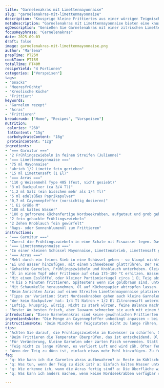 ```yaml
---
title: "Garnelenakras mit Limettenmayonnaise"
slug: "garnelenakras-mit-limettenmayonnaise"
description: "Knusprige kleine Frittiertes aus einer würzigen Teigmischung mit gehackten Nordsee-Garnelen, begleitet von einer frischen Limettenmayonnaise. Die Zubereitung erfordert etwas Fingerspitzengefühl beim Frittieren und das präzise Timing sorgt dafür, dass die Acras außen goldbraun und innen saftig bleiben. Die grüne Zwiebeljulienne sorgt für Frische und mehrdimensionalen Geschmack, während die Limettenkomponente eine säuerliche Balance herstellt. Die Paprikaschärfe gibt eine angenehme Wärme ohne zu dominieren. Ein Rezept, das sich trotz einfacher Zutaten durch sorgfältige Technik und ausgewogene Gewürze auszeichnet."
metaDescription: "Garnelenakras mit Limettenmayonnaise bieten eine knusprige Köstlichkeit und frische Aromen. Ein ausgewogenes Rezept für Geschmack und Textur."
ogDescription: "Genießen Sie Garnelenakras mit einer zitrischen Limettenmayonnaise. Diese Kombination ist erfrischend und einfach zuzubereiten."
focusKeyphrase: "Garnelenakras"
date: 2025-09-03
draft: false
image: garnelenakras-mit-limettenmayonnaise.png
author: "Marlena"
prepTime: PT25M
cookTime: PT15M
totalTime: PT40M
recipeYield: "4 Portionen"
categories: ["Vorspeisen"]
tags:
- "Snacks"
- "Meeresfrüchte"
- "Kreolische Küche"
- "Frittiert"
keywords:
- "Garnelen rezept"
- "Acras"
- "Frittieren"
breadcrumb: ["Home", "Recipes", "Vorspeisen"]
nutrition: 
 calories: "260"
 fatContent: "15g"
 carbohydrateContent: "18g"
 proteinContent: "12g"
ingredients:
- "=== Garnitur ==="
- "2 Frühlingszwiebeln in feinen Streifen (Julienne)"
- "=== Limettenmayonnaise ==="
- "75 ml Mayonnaise"
- "abrieb 1/2 Limette fein gerieben"
- "15 ml Limettensaft (1 El)"
- "=== Acras ==="
- "110 g Weizenmehl Type 405 (fest, nicht gesiebt)"
- "3 ml Backpulver (ca 3/4 Tl)"
- "1,2 ml Salz (ein bisschen mehr als 1/4 Tl)"
- "5 ml edelsüßes Paprikapulver"
- "0,7 ml Cayennepfeffer (vorsichtig dosieren)"
- "1 Ei Größe M"
- "100 ml kaltes Wasser"
- "180 g gefrorene küchenfertige Nordseekrabben, aufgetaut und grob gehackt"
- "2 fein gehackte Frühlingszwiebeln"
- "2 Zehen Knoblauch fein gewürfelt"
- "Raps- oder Sonnenblumenöl zum Frittieren"
instructions:
- "=== Garnitur ==="
- "Zuerst die Frühlingszwiebeln in eine Schale mit Eiswasser legen. Das schärft den Geschmack und macht sie richtig knackig. Mindestens 25 Minuten bleiben, dann abtropfen und mit Küchentuch trockentupfen; verhindert matschige Akzente."
- "=== Limettenmayonnaise ==="
- "In einer kleinen Schüssel Mayonnaise, Limettenabrieb, Limettensaft gut verrühren. Der Zitrusgeruch signalisiert Frische. Bis zum Servieren kalt stellen, so verbinden sich die Aromen optimal ohne zu verwässern."
- "=== Acras ==="
- "Mehl durch ein feines Sieb in eine Schüssel geben - so klumpt nichts. Backpulver, Salz, Paprika, Cayenne vermengen, danach gut durchmischen. Der Cayenne nicht überdosieren; lieber nachwürzen."
- "Ei und Wasser hinzufügen, mit einem Schneebesen glattrühren. Der Teig soll dick genug sein, um an einem Löffel zu haften, darf aber nicht zu klebrig sein. Kleiner Trick: kaltes Wasser, hilft der Konsistenz."
- "Gehackte Garnelen, Frühlingszwiebeln und Knoblauch unterheben. Gleichmäßig verteilen, nicht zu lange rühren, sonst wird der Teig zäh und die Acras zu dicht."
- "Öl in einem Topf oder Fritteuse auf etwa 175-180 °C erhitzen. Wassertropfen-Test: Ein Tropfen Wasser perlt an der Oberfläche sofort. Temperatur wichtig, sonst saugen die Acras zu viel Öl, Fettgeschmack folgt."
- "Mit einem Esslöffel oder kleiner Portionierkugel circa 1 EL Teig abstechen. Vorsichtig ins heiße Öl gleiten lassen. Maximal 4-5 Acras gleichzeitig, sonst fällt Temperatur ab - sonst werden sie fettig und matschig."
- "4 bis 5 Minuten frittieren. Spätestens wenn sie goldbraun sind, unten und oben, abheben. Die Oberfläche muss knusprig klingen, beim Drehen hört man ein leises Knistern – Zeichen für richtige Bräunung."
- "Mit Schaumkelle herausnehmen, Öl auf Küchenpapier abtropfen lassen. 5 Minuten antrocknen lassen, so bleiben sie außen knackig und innen saftig."
- "Beim Anrichten Acras auf einem Streifen Limettenmayonnaise platzieren. Frische Frühlingszwiebel-Julienne darüber. Nach Belieben mit etwas zusätzlichem Paprikapulver bestäuben. Farbe, Würze und knackige Textur im Kontrast."
- "Tipps zur Variation: Statt Nordseekrabben gehen auch kleine Garnelen oder zarte Fischstücke, bei Meeresfrüchte-Allergie ersetzen durch fein gewürfelten Räuchertofu und statt Wasser Kokoswasser für exotische Note. Frühlingszwiebeln durch Schnittlauch oder Koriander ersetzen - je nach Geschmack."
- "Wer kein Backpulver hat: 1/4 Tl Natron + 1/2 El Zitronensaft untermischen, fördert Luftigkeit. Beim Frittieren mit Küchenpapier öfters das Öl kontrollieren; zu heiß verbrennt Außen, innen roh. Niedrige Hitze = fettige Acras."
- "Luftig, knusprig, würzig. Nicht zu stark würzen, feine Balance macht den Charakter. Wer es schärfer mag, noch etwas Chili in die Mayo einrühren – aber vorsichtig."
- "Reste: Am besten frisch, aber lauwarm schmecken sie auch mit einem Spritzer frischer Limette am nächsten Tag - kurz im Ofen oder in der Pfanne aufwärmen, nicht in Mikrowelle, schmeckt sonst pampig."
introduction: "Diese Garnelenakras sind keine gewöhnlichen Frittierten. Schon mehrfach probiert, angepasst, verworfen. Die Balance zwischen knuspriger Hülle und saftigem Kern ist heikel. Die Kombination aus frisch gehackten Nordseekrabben, würzigem Knoblauch und Paprika schafft Tiefe. Die Limettenmayonnaise bringt eine zitrische Frische, die den öligen Fettfilm elegant ausgleicht. Man spürt beim Frittieren das Knistern der leichten Bläschen, wenn der Teig perfekt aufgeht. Das Eiswasserbad für die Frühlingszwiebeln ist ein simpler Trick – die Textur bleibt knackig, der Geschmack klar. Ein bisschen Cayenne sorgt für einen unterschwelligen Kick. Gerade die kleinen Feinheiten entscheiden über den Unterschied zwischen fad und spannend. Unterschiedliche Mehltypen und die Wahl des Öls machen sich auch bemerkbar – lieber bewährt mit hellem Rapsöl für neutralen Geschmack und optimale Hitze."
ingredientsNote: "Die Menge an Cayennepfeffer unbedingt anpassen – bei milder Vorliebe reduzieren. Weizenmehl Type 405 ist ideal, da es Feuchtigkeit gut aufnimmt und trotzdem locker bleibt. Für glutenfreie Variante Vollkorn-Reis- oder Kichererbsenmehl möglich, aber Konsistenz ändert sich. Beim Eigröße M funktionieren 4-5 Minuten Frittierzeit, bei kleineren Eiern kann der Teig fester sein, Zeit anpassen. Frühlingszwiebeln ruhig großzügig nehmen, gerade das Aromatische macht den Kick. Statt Nordseekrabben nehme ich manchmal kleine Garnelen aus der Tiefkühltruhe, die Konsistenz wird gleichmäßig, Geschmack aber intensiver. Das Limettenabrieb nicht vergessen; gibt Aroma, das säuerliche Limettensaft alleine nicht liefert."
instructionsNote: "Beim Mischen der Teigzutaten nicht zu lange rühren, sonst heben sich Luftblasen auf und das Ergebnis wird schwer. Das Öl braucht zuverlässige Temperatur; ein Thermometer ist eine Investition, die sich auszahlt. Beim Frittieren stets auf die Farbe und die Textur schauen, nicht nur auf Timer. Wenn Acras schwimmen und sich leicht drehen lassen, sind sie bald fertig. Das Ablagern auf Küchenkrepp ist ein Muss gegen Fettüberschuss; gutes Öl bedeutet weniger, aber nie null Rest. Die vorgekühlten Frühlingszwiebeln verhindern ein schlappen Gefühl und geben visuell Frische. Beim Servieren auf einem cremigen Streifen Mayo wird das Gericht auch optisch ansprechender. Wer mehr Schärfe mag, probiert Chiliöl statt Cayenne. Das Rezept lässt sich gut vorbereiten, Teig aber nur kurz stehen lassen, sonst verliert die Backtriebkraft."
tips:
- "Achten Sie darauf, die Frühlingszwiebeln im Eiswasser zu schärfen. Sie werden knackig und frisch. Mindestens 25 Minuten einweichen. Das macht einen großen Unterschied, der Geschmack bleibt klar. Nach dem Ziehen gut abtropfen. Dann trockentupfen für beste Textur."
- "Beim Frittieren die Temperatur überprüfen, das ist entscheidend. Öl sollte etwa 175-180 °C haben. Ein Tropfen Wasser zeigt, ob das Öl heiß genug ist. Wenn es sofort perlt, ist es gut. Temperatur zu hoch lässt die Acras verbrennen. Zu niedrig und sie saugen Fett."
- "Für Veränderung, kleine Garnelen oder zarten Fisch verwenden. Statt Backpulver auch Natron mit Zitronensaft verwenden. Das gibt Luftigkeit. Bei Allergien einfach Räuchertofu statt der Garnelen wählen. Frische Kräuter wie Koriander für Geschmack verwenden."
- "Teig nicht zu lange rühren, es verliert Luft und wird zäh. Öfter Temperatur messen, das Öl sollte konstant bleiben. Wenn sie anfangen zu schwimmen und leicht drehen, sind sie fast fertig. Auf Küchenkrepp lassen für optimale Konsistenz."
- "Wenn der Teig zu dünn ist, einfach etwas mehr Mehl hinzufügen. Zu fest? Mehr Wasser, aber vorsichtig dosieren. Sollte leicht flüssig sein. Reste am besten frisch genießen oder am nächsten Tag im Ofen aufwärmen. Keine Mikrowelle, das wird pampig."
faq:
- "q: Wie kann ich die Garnelen akras aufbewahren? a: Reste im Kühlschrank lagern. Am besten frisch essen. Lauwarm mit Spritzer Limette schmecken sie auch am nächsten Tag. Aufwärmen im Ofen, nicht in der Mikrowelle."
- "q: Was tun, wenn der Teig zu dick ist? a: Einfach kaltes Wasser untermischen, aber vorsichtige Dosierung. Er soll leicht kleben, aber nicht zu fest sein. Wenn zu flüssig? Mehr Mehl hinzufügen."
- "q: Wie erkenne ich, wann die Acras fertig sind? a: Die Oberfläche wird goldbraun und es gibt ein Knistern. Hören Sie auf die Luftbläschen, die Geräusche verraten viel über die Konsistenz. Zu lange Frittieren macht sie fettig."
- "q: Was kann ich anders machen, wenn keine Nordseekrabben verfügbar sind? a: Kleine Garnelen aus der Tiefkühltruhe gehen auch. Oder Räuchertofu für vegetariersichere Variante. Geschmack bleibt spannend mit guten Zutaten."

---
```


